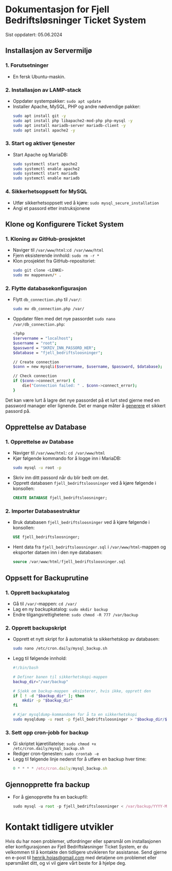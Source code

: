 # Dokumentasjon for Fjell Bedriftsløsninger Ticket System
Sist oppdatert: 05.06.2024
## Installasjon av Servermiljø

### 1. Forutsetninger
- En fersk Ubuntu-maskin.

### 2. Installasjon av LAMP-stack
- Oppdater systempakker: `sudo apt update`
- Installer Apache, MySQL, PHP og andre nødvendige pakker:
  ```bash
  sudo apt install git -y
  sudo apt install php libapache2-mod-php php-mysql -y
  sudo apt install mariadb-server mariadb-client -y
  sudo apt install apache2 -y
  ```

### 3. Start og aktiver tjenester
- Start Apache og MariaDB:
  ```bash
  sudo systemctl start apache2
  sudo systemctl enable apache2
  sudo systemctl start mariadb
  sudo systemctl enable mariadb
  ```

### 4. Sikkerhetsoppsett for MySQL
- Utfør sikkerhetsoppsett ved å kjøre: `sudo mysql_secure_installation`
- Angi et passord etter instruksjonene

## Klone og Konfigurere Ticket System

### 1. Kloning av GitHub-prosjektet
- Naviger til `/var/www/html`:`cd /var/www/html`
- Fjern eksisterende innhold: `sudo rm -r *`
- Klon prosjektet fra GitHub-repositoriet:
  ```bash
  sudo git clone <LENKE>
  sudo mv mappenavn/* .
  ```

### 2. Flytte databasekonfigurasjon
- Flytt `db_connection.php` til `/var/`:
  ```bash
  sudo mv db_connection.php /var/
  ```
- Oppdater filen med det nye passordet `sudo nano /var/db_connection.php`:
  ```bash
  <?php
  $servername = "localhost";
  $username = "root";
  $password = "SKRIV_INN_PASSORD_HER";
  $database = "fjell_bedriftsloosninger";

  // Create connection
  $conn = new mysqli($servername, $username, $password, $database);

  // Check connection
  if ($conn->connect_error) {
      die("Connection failed: " . $conn->connect_error);
  }
  ```
Det kan være lurt å lagre det nye passordet på et lurt sted gjerne med en password manager eller lignende. Det er mange måter å [generere](https://1password.com/password-generator/) et sikkert passord på.

## Opprettelse av Database

### 1. Opprettelse av Database
- Naviger til `/var/www/html`: `cd /var/www/html`
- Kjør følgende kommando for å logge inn i MariaDB:
  ```bash
  sudo mysql -u root -p
  ```
- Skriv inn ditt passord når du blir bedt om det.
- Opprett databasen `fjell_bedriftsloosninger` ved å kjøre følgende i konsollen:
    ```sql
  CREATE DATABASE fjell_bedriftsloosninger;
  ```
### 2. Importer Databasestruktur
- Bruk databasen `fjell_bedriftsloosninger` ved å kjøre følgende i konsollen:
  ```sql
  USE fjell_bedriftsloosninger;
  ```
- Hent data fra `fjell_bedriftsloosninger.sql` i `/var/www/html`-mappen og eksporter dataen inn i den nye databasen:
  ```sql
  source /var/www/html/fjell_bedriftsloosninger.sql
  ```

## Oppsett for Backuprutine
### 1. Opprett backupkatalog
- Gå til `/var/`-mappen: `cd /var/`
- Lag en ny backupkatalog: `sudo mkdir backup`
- Endre tilgangsrettighetene: `sudo chmod -R 777 /var/backup`


### 2. Opprett backupskript
- Opprett et nytt skript for å automatisk ta sikkerhetskop av databasen:
  ```bash
  sudo nano /etc/cron.daily/mysql_backup.sh
  ```
- Legg til følgende innhold:
  ```bash
  #!/bin/bash
  
  # Definer banen til sikkerhetskopi-mappen
  backup_dir="/var/backup"

  # Sjekk om backup-mappen  eksisterer, hvis ikke, opprett den
  if [ ! -d "$backup_dir" ]; then
      mkdir -p "$backup_dir"
  fi

  # Kjør mysqldump-kommandoen for å ta en sikkerhetskopi
  sudo mysqldump -u root -p fjell_bedriftsloosninger > "$backup_dir/$(date +\%Y-\%m-\%d_%H:%M).sql"
  ```

### 3. Sett opp cron-jobb for backup
- Gi skriptet kjøretillatelse: `sudo chmod +x /etc/cron.daily/mysql_backup.sh`
- Rediger cron-tjenesten: `sudo crontab -e`
- Legg til følgende linje nederst for å utføre en backup hver time:
  ```javascript
  0 * * * * /etc/cron.daily/mysql_backup.sh
  ```

## Gjennopprette fra backup
- For å gjenopprette fra en backupfil:
  ```javascript
  sudo mysql -u root -p fjell_bedriftsloosninger < /var/backup/YYYY-MM-DD_HH:MM.sql
  ```
# Kontakt tidligere utvikler
Hvis du har noen problemer, utfordringer eller spørsmål om installasjonen eller konfigurasjonen av Fjell Bedriftsløsninger Ticket System, er du velkommen til å kontakte den tidligere utvikleren for assistanse. Send gjerne en e-post til [henrik.hoias@gmail.com](mailto:henrik.hoias@gmail.com) med detaljene om problemet eller spørsmålet ditt, og vi vil gjøre vårt beste for å hjelpe deg.
